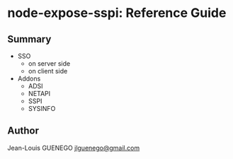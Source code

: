 # node-expose-sspi: Reference Guide

## Summary

- SSO
  - on server side
  - on client side
- Addons
  - ADSI
  - NETAPI
  - SSPI
  - SYSINFO

## Author

Jean-Louis GUENEGO <jlguenego@gmail.com>
